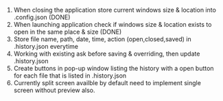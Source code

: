 1. When closing the application store current windows size & location into .config.json (DONE)
2. When launching application check if windows size & location exists to open in the same place & size (DONE)
3. Store file name, path, date, time, action (open,closed,saved) in .history.json everytime
3. Working with existing ask before saving & overriding, then update .history.json
4. Create buttons in pop-up window listing the history with a open button for each file that is listed in .history.json
5. Currently split screen availble by default need to implement single screen without preview also.